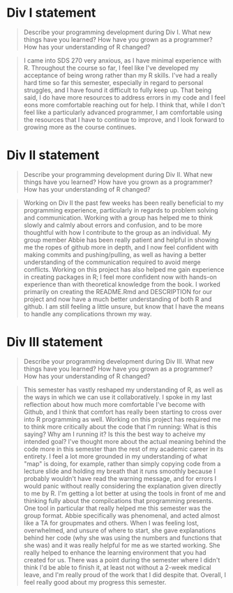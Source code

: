 # Div I statement

> Describe your programming development during Div I. What new things have you learned? How have you grown as a programmer? How has your understanding of R changed? 

>I came into SDS 270 very anxious, as I have minimal experience with R. Throughout the course so far, I feel like I've developed my acceptance of being wrong rather than my R skills. I've had a really hard time so far this semester, especially in regard to personal struggles, and I have found it difficult to fully keep up. That being said, I do have more resources to address errors in my code and I feel eons more comfortable reaching out for help. I think that, while I don't feel like a particularly advanced programmer, I am comfortable using the resources that I have to continue to improve, and I look forward to growing more as the course continues.


# Div II statement

> Describe your programming development during Div II. What new things have you learned? How have you grown as a programmer? How has your understanding of R changed? 

>Working on Div II the past few weeks has been really beneficial to my programming experience, particularly in regards to problem solving and communication. Working with a group has helped me to think slowly and calmly about errors and confusion, and to be more thoughtful with how I contribute to the group as an individual. 
My group member Abbie has been really patient and helpful in showing me the ropes of github more in depth, and I now feel confident with making commits and pushing/pulling, as well as having a better understanding of the communication required to avoid merge conflicts. Working on this project has also helped me gain experience in creating packages in R; I feel more confident now with hands-on experience than with theoretical knowledge from the book. I worked primarily on creating the README.Rmd and DESCRIPTION for our project and now have a much better understanding of both R and github. I am still feeling a little unsure, but know that I have the means to handle any complications thrown my way.


# Div III statement

> Describe your programming development during Div III. What new things have you learned? How have you grown as a programmer? How has your understanding of R changed? 

>This semester has vastly reshaped my understanding of R, as well as the ways in which we can use it collaboratively. I spoke in my last reflection about how much more comfortable I've become with Github, and I think that comfort has really been starting to cross over into R programming as well. Working on this project has required me to think more critically about the code that I'm running: What is this saying? Why am I running it? Is this the best way to acheive my intended goal? I've thought more about the actual meaning behind the code more in this semester than the rest of my academic career in its entirety. I feel a lot more grounded in my understanding of what "map" is doing, for example, rather than simply copying code from a lecture slide and holding my breath that it runs smoothly because I probably wouldn't have read the warning message, and for errors I would panic without really considering the explanation given directly to me by R. I'm getting a lot better at using the tools in front of me and thinking fully about the compilcations that programming presents.
One tool in particular that really helped me this semester was the group format. Abbie specifically was phenomenal, and acted almost like a TA for groupmates and others. When I was feeling lost, overwhelmed, and unsure of where to start, she gave explanations behind her code (why she was using the numbers and functions that she was) and it was really helpful for me as we started working. She really helped to enhance the learning environment that you had created for us.
>There was a point during the semester where I didn't think I'd be able to finish it, at least not without a 2-week medical leave, and I'm really proud of the work that I did despite that. Overall, I feel really good about my progress this semester.